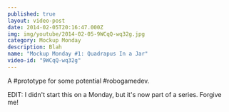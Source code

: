 ```yaml
---
published: true
layout: video-post
date: 2014-02-05T20:16:47.000Z
img: img/youtube/2014-02-05-9WCqQ-wq32g.jpg
category: Mockup Monday
description: Blah
name: "Mockup Monday #1: Quadrapus In a Jar"
video-id: "9WCqQ-wq32g"
---
```

A #prototype for some potential #robogamedev.

EDIT: I didn't start this on a Monday, but it's now part of a series. Forgive me!
